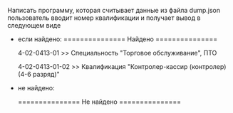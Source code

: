 Написать программу, которая считывает данные из файла dump.json
пользователь вводит номер квалификации и получает вывод в следующем виде
   - если найдено:
        =============== Найдено ===============
     
        4-02-0413-01 >> Специальность "Торговое обслуживание", ПТО

     
        4-02-0413-01-02 >> Квалификация "Контролер-кассир (контролер) (4-6 разряд)"

  - не найдено:
    
       =============== Не найдено ===============
